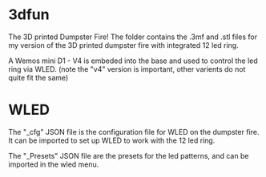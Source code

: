 # 3dfun
The 3D printed Dumpster Fire!
The folder contains the .3mf and .stl files for my version of the 3D printed dumpster fire with integrated 12 led ring.  

A Wemos mini D1 - V4 is embeded into the base and used to control the led ring via WLED. 
(note the "v4" version is important, other varients do not quite fit the same)


# WLED
The "_cfg" JSON file is the configuration file for WLED on the dumpster fire.  It can be imported to set up WLED to work with the 12 led ring.

The "_Presets" JSON file are the presets for the led patterns, and can be imported in the wled menu.
